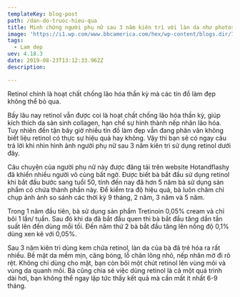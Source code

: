 ```yaml
---
templateKey: blog-post
path: /dan-do-truoc-hieu-qua
title: Minh chứng người phụ nữ sau 3 năm kiên trì với làn da như photoshop sẽ khiến bạn thay đổi
image: 'https://i1.wp.com/www.bbcamerica.com/hex/wp-content/blogs.dir/76/files/2012/09/Hex-Cassie.jpg' 
tags:
  - Lam dep
uev: 4.18.3
date: 2019-08-23T13:12:33.962Z
description:

---
```



Retinol chính là hoạt chất chống lão hóa thần kỳ mà các tín đồ làm đẹp không thể bỏ qua.
 

Bấy lâu nay retinol vẫn được coi là hoạt chất chống lão hóa thần kỳ, giúp kích thích da sản sinh collagen, hạn chế sự hình thành nếp nhăn lão hóa. Tuy nhiên đến tận bây giờ nhiều tín đồ làm đẹp vẫn đang phân vân không biết liệu retinol có thực sự hiệu quả hay không. Vậy thì bạn sẽ có ngay câu trả lời khi nhìn hình ảnh người phụ nữ sau 3 năm kiên trì sử dụng retinol dưới đây.

Câu chuyện của người phụ nữ này được đăng tải trên website Hotandflashy đã khiến nhiều người vô cùng bất ngờ. Được biết bà bắt đầu sử dụng retinol khi bắt đầu bước sang tuổi 50, tính đến nay đã hơn 5 năm bà sử dụng sản phẩm có chứa thành phần này. Để kiểm tra độ hiệu quả, bà luôn chăm chỉ chụp ảnh ảnh so sánh các thời kỳ 9 tháng, 2 năm, 3 năm và 5 năm.

Trong 1 năm đầu tiên, bà sử dụng sản phẩm Tretinoin 0,05% cream và chỉ bôi 1 lần/ tuần. Sau đó khi da đã bắt đầu quen thì bà bắt đầu tăng dần tần suất lên đến dùng mỗi tối. Đến năm thứ 2 bà bắt đầu tăng lên nồng độ 0,1% dùng xen kẽ với 0,05%.


Sau 3 năm kiên trì dùng kem chứa retinol, làn da của bà đã trẻ hóa ra rất nhiều. Bề mặt da mềm mịn, căng bóng, lỗ chân lông nhỏ, nếp nhăn mờ đi rõ rệt. Không chỉ dùng cho mặt, bạn còn bôi một chút retinol lên vùng môi và vùng da quanh môi. Bà cũng chia sẻ việc dùng retinol là cả một quá trình dài hơi, bạn không thể ngay lập tức thấy kết quả mà cần mất ít nhất 6-9 tháng.


